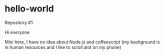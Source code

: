 # hello-world
Repository #1

Hi everyone

Mini here, I have no idea about Node.js and coffeescript (my background is in human resources and I like to scroll alot on my phone)
